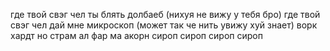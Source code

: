 где
твой
свэг
чел
ты
блять
долбаеб (нихуя не вижу у тебя бро)
где
твой
свэг
чел
дай
мне
микроскоп (может так че нить увижу хуй знает)
ворк хардт но страм ал фар ма акорн сироп сироп сироп сироп
